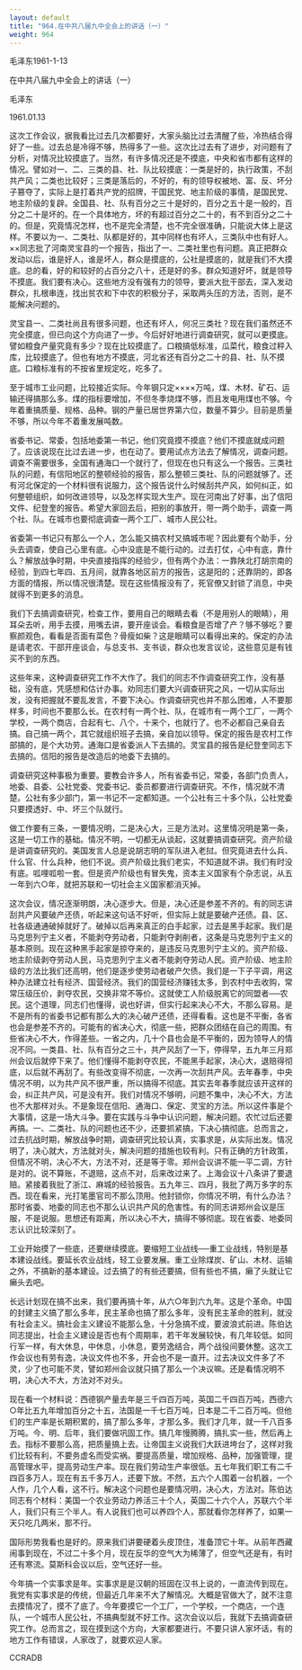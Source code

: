 ```yaml
---
layout: default
title: "964.在中共八届九中全会上的讲话（一）"
weight: 964
---
```


毛泽东1961-1-13

在中共八届九中全会上的讲话（一）

毛泽东

1961.01.13

这次工作会议，据我看比过去几次都要好，大家头脑比过去清醒了些，冷热结合得好了一些。过去总是冷得不够，热得多了一些。这次比过去有了进步，对问题有了分析，对情况比较摸底了。当然，有许多情况还是不摸底，中央和省市都有这样的情况。譬如对一、二、三类的县、社、队比较摸底：一类是好的，执行政策，不刮共产风；二类也比较好；三类是落后的，不好的，有的领导权被地、富、反、坏分子篡夺了，实际上是打着共产党的招牌，干国民党、地主阶级的事情，是国民党、地主阶级的复辟。全国县、社、队有百分之三十是好的，百分之五十是一般的，百分之二十是坏的。在一个具体地方，坏的有超过百分之二十的，有不到百分之二十的。但是，究竟情况怎样，也不是完全清楚，也不完全很准确，只能说大体上是这样。不要以为一、二类社、队都是好的，其中同样也有坏人，三类队中也有好人。××同志批了河南灵宝县的一个报告，指出了一、二类社里也有问题。真正把群众发动以后，谁是好人，谁是坏人，群众是摸底的，公社是摸底的，就是我们不大摸底。总的看，好的和较好的占百分之八十，还是好的多。群众知道好坏，就是领导不摸底。我们要有决心。这些地方没有强有力的领导，要派大批干部去，深入发动群众，扎根串连，找出贫农和下中农的积极分子，采取两头压的方法，否则，是不能解决问题的。

灵宝县一、二类社尚且有很多问题，也还有坏人，何况三类社？现在我们虽然还不完全摸底，但已向这个方向进了一步。今后好好地进行调查研究，就可以更摸底。譬如粮食产量究竟有多少？现在比较摸底了。口粮搞低标准，瓜菜代，粮食过秤入库，比较摸底了。但也有地方不摸底，河北省还有百分之二十的县、社、队不摸底。口粮标准有的不按省里规定吃，吃多了。

至于城市工业问题，比较接近实际。今年钢只定××××万吨，煤、木材、矿石、运输还得搞那么多。煤的指标要增加，不但冬季烧煤不够，而且发电用煤也不够。今年着重搞质量、规格、品种。钢的产量已居世界第六位，数量不算少。目前是质量不够，所以今年不着重发展吨数。

省委书记、常委，包括地委第一书记，他们究竟摸不摸底？他们不摸底就成问题了。应该说现在比过去进一步，也在动了。要用试点方法去了解情况，调查问题。调查不需要很多，全国有通海口一个就行了，但现在也只有这么一个报告。三类社队的问题，有信阳地区的整顿经验的报告，那么整顿三类社、队的问题就够了。还有河北保定的一个材料很有说服力，这个报告说什么时候刮共产风，如何纠正，如何整顿组织，如何改进领导，以及怎样实现大生产。现在河南出了好事，出了信阳文件、纪登奎的报告。希望大家回去后，把别的事放开，带一两个助手，调查一两个社、队。在城市也要彻底调查一两个工厂、城市人民公社。

省委第一书记只有那么一个人，怎么能又搞农村又搞城市呢？因此要有个助手，分头去调查，使自己心里有底。心中没底是不能行动的。过去打仗，心中有底，靠什么？解放战争时期，中央直接指挥的经验少，但有两个办法：一靠陕北打胡宗南的经验，到四七年四、五月间，就靠各地区前方的报告，这是阳的；还靠阴的，即各方面的情报，所以情况很清楚。现在这些情报没有了，死官僚又封锁了消息，中央就得不到更多的消息。

我们下去搞调查研究，检查工作，要用自己的眼睛去看（不是用别人的眼睛），用耳朵去听，用手去摸，用嘴去讲，要开座谈会。看粮食是否增了产？够不够吃？要察颜观色，看看是否面有菜色？骨瘦如柴？这是眼睛可以看得出来的。保定的办法是请老农、干部开座谈会，与总支书、支书谈，群众也发言议论，这些意见是有钱买不到的东西。

这些年来，这种调查研究工作不大作了。我们的同志不作调查研究工作，没有基础，没有底，凭感想和估计办事。劝同志们要大兴调查研究之风，一切从实际出发，没有把握就不要乱发言，不要下决心。作调查研究也并不那么困难，人不要那样多，时间也不要那么长。在农村有一两个社、队，在城市有一两个工厂，一两个学校，一两个商店，合起有七、八个，十来个，也就行了。也不必都自己亲自去搞。自己搞一两个，其它就组织班子去搞，亲自加以领导。保定的报告是农村工作部搞的，是个大功劳。通海口是省委派人下去搞的。灵宝县的报告是纪登奎同志下去搞的。信阳的报告是改造后的地委下去搞的。

调查研究这种事极为重要。要教会许多人，所有省委书记，常委，各部门负责人，地委、县委、公社党委、党委书记、委员都要进行调查研究。不作，情况就不清楚。公社有多少部门，第一书记不一定都知道。一个公社有三十多个队，公社党委只要摸透好、中、坏三个队就行。

做工作要有三条，一要情况明，二是决心大，三是方法对。这里情况明是第一条，这是一切工作的基础。情况不明，一切都无从谈起，这就要搞调查研究。资产阶级是讲调查研究的。美国发言人总是说胡志明的军队进入老挝。但究竟进去什么兵、什么官、什么兵种，他们不说。资产阶级比我们老实，不知道就不讲。我们有时没有底。呱哩呱啦一套。但是资产阶级也有冒失鬼，资本主义国家有个杂志说，从五一年到六○年，就把苏联和一切社会主义国家都消灭掉。

这次会议，情况逐渐明朗，决心逐步大。但是，决心还是参差不齐的。有的同志讲刮共产风要破产还债，听起来这句话不好听，但实际上就是要破产还债。县、区、社各级通通破掉就好了。破掉以后再来真正的白手起家，过去是黑手起家。我们是马克思列宁主义者，不能剥夺劳动者，只能剥夺剥削者，这条是马克思列宁主义的基本原则。现在这种黑手起家是掠夺来的，是违反马克思列宁主义的。资产阶级、地主阶级剥夺劳动人民，马克思列宁主义者不能剥夺劳动人民。资产阶级、地主阶级的方法比我们还高明，他们是逐步使劳动者破产欠债。我们是一下子平调，用这种办法建立社有经济、国营经济。我们的国营经济赚钱太多，到农村中去收购，常常压级压价，剥夺农民，交换非常不等价。这就使工人阶级脱离它的同盟者──农民。这个道理，同志们也懂得，说也好讲，但实行起来决心不大，不那么容易。是不是所有的省委书记都有那么大的决心破产还债，还得看看。这也是不平衡，各省也会是参差不齐的。可能有的省决心大，彻底一些，把群众团结在自己的周围。有些省决心不大，作得差些。一省之内，几十个县也会是不平衡的，因为领导人的情况不同。一类县、社、队有百分之三十，共产风刮了一下，停得早，五九年三月郑州会议后就停下来了。他们懂得不能剥夺农民，不能黑手起家，决心大，退赔得彻底，以后就不再刮了。有些改变得不彻底，一次再一次刮共产风。去年春季，中央情况不明，以为共产风不很严重，所以搞得不彻底。其实去年春季就应该开这样的会，纠正共产风，可是没有开。我们对情况不够明，问题不集中，决心不大，方法也不大那样对头。不是象现在信阳、通海口、保定、灵宝的方法。所以这件事是个大事情，这是一场大斗争。要在实践与斗争中认识问题，解决问题。农忙过后还要再搞。一、二类社、队的问题也还不少，还要抓紧搞，下决心搞彻底。总而言之，过去抗战时期，解放战争时期，调查研究比较认真，实事求是，从实际出发。情况明了，决心就大，方法就对头，解决问题的措施也较有利。只有正确的方针政策，但情况不明，决心不大，方法不对，还是等于零。郑州会议讲不能一平二调，方针是对的。说不算账，不退赔，这点不对，后来改过来了。上海会议十八条讲了要退赔。紧接着我批了浙江、麻城的经验报告。五九年三、四月，我批了两万多字的东西。现在看来，光打笔墨官司不那么顶用。他封锁你，你情况不明，有什么办法？那时省委、地委的同志也不那么认识共产风的危害性。有的同志讲郑州会议是压服，不是说服。思想还有距离，所以决心不大，搞得不够彻底。现在省委、地委同志认识比较深刻了。

工业开始摸了一些底，还要继续摸底。要缩短工业战线──重工业战线，特别是基本建设战线。要延长农业战线，轻工业要发展。重工业除煤炭、矿山、木材、运输之外，不搞新的基本建设。过去搞了的有些还要搞，但有些也不搞，癞了头就让它癞头去吧。

长远计划现在搞不出来，我们要再搞十年，从六○年到六九年。这是个革命。中国的封建主义搞了那么多年，民主革命也搞了那么多年，没有民主革命的胜利，就没有社会主义。搞社会主义建设不能那么急，十分急搞不成，要波浪式前进。陈伯达同志提出，社会主义建设是否也有个周期率，若干年发展较快，有几年较低。如同行军一样，有大休息，中休息，小休息，要劳逸结合，两个战役间要休整。这次工作会议也有劳有逸，决议文件也不多，开会也不是一直开。过去决议文件多了不灵，少了也可能不灵，譬如郑州会议就只搞了那么一个决议嘛。还是看情况明不明，决心大不大，方法对不对头。

现在看一个材料说：西德钢产量去年是三千四百万吨，英国二千四百万吨，西德六○年比五九年增加百分之十五，法国是一千七百万吨，日本是二千二百万吨。但他们的生产率是长期积累的，搞了那么多年，才那么多。我们才几年，就一千八百多万吨。今、明、后年，我们要做巩固工作。搞几年慢腾腾，搞扎实一些，然后再上去。指标不要那么高，把质量搞上去。让帝国主义说我们大跃进垮台了，这样对我们比较有利，不要务虚名而受实祸。要提高质量，增加规格、品种，加强管理，提高管理水平，提高劳动生产率。现在我们劳动生产率很低。五七年我们职工有二千四百多万人，现在有五千多万人，还要下放。不然，五六个人围着一台机器，一个人作，几个人看，这不行。解决这个问题也是要情况明，决心大，方法对。陈伯达同志有个材料：美国一个农业劳动力养活三十个人，英国二十六个人，苏联六个半人，我们只有三个半人。有人说我们也可以养四个人，那就看你怎样养了，如果一天只吃几两米，那不行。

国际形势我看也是好的。原来我们讲要硬着头皮顶住，准备顶它十年。从前年西藏闹事到现在，不过二十多个月，现在反华的空气大为稀薄了，但空气还是有，有时还有寒流。莫斯科会议以后，空气还好一些。

今年搞一个实事求是年。实事求是是汉朝的班固在汉书上说的，一直流传到现在。我党有实事求是的传统，但最近几年来不大了解情况。大概是官做大了，就不注意去摸情况了，摸不了底了。今年要摸它一个工厂，一个学校，一个商店，一个连队，一个城市人民公社，不搞典型就不好工作。这次会议以后，我就下去搞调查研究工作。总而言之，现在摸到这个方向，大家都要进行。不要只讲人家坏话，有的地方工作有错误，人家改了，就要欢迎人家。

CCRADB

